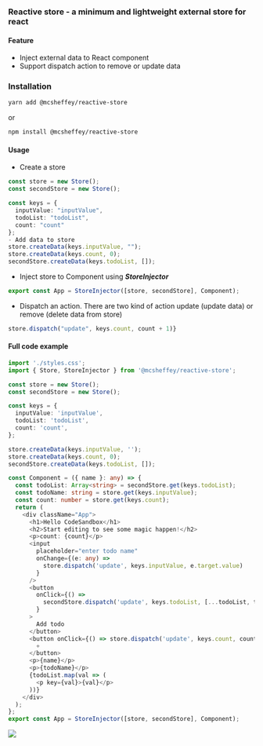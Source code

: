 ### Reactive store - a minimum and lightweight external store for react

#### Feature

- Inject external data to React component
- Support dispatch action to remove or update data

### Installation

```bash
yarn add @mcsheffey/reactive-store
```

or

```bash
npm install @mcsheffey/reactive-store
```

#### Usage

- Create a store

```ts
const store = new Store();
const secondStore = new Store();

const keys = {
  inputValue: "inputValue",
  todoList: "todoList",
  count: "count"
};
- Add data to store
store.createData(keys.inputValue, "");
store.createData(keys.count, 0);
secondStore.createData(keys.todoList, []);
```

- Inject store to Component using **_StoreInjector_**

```ts
export const App = StoreInjector([store, secondStore], Component);
```

- Dispatch an action. There are two kind of action update (update data) or remove (delete data from store)

```ts
store.dispatch("update", keys.count, count + 1)}
```

#### Full code example

```ts
import './styles.css';
import { Store, StoreInjector } from '@mcsheffey/reactive-store';

const store = new Store();
const secondStore = new Store();

const keys = {
  inputValue: 'inputValue',
  todoList: 'todoList',
  count: 'count',
};

store.createData(keys.inputValue, '');
store.createData(keys.count, 0);
secondStore.createData(keys.todoList, []);

const Component = ({ name }: any) => {
  const todoList: Array<string> = secondStore.get(keys.todoList);
  const todoName: string = store.get(keys.inputValue);
  const count: number = store.get(keys.count);
  return (
    <div className="App">
      <h1>Hello CodeSandbox</h1>
      <h2>Start editing to see some magic happen!</h2>
      <p>count: {count}</p>
      <input
        placeholder="enter todo name"
        onChange={(e: any) =>
          store.dispatch('update', keys.inputValue, e.target.value)
        }
      />
      <button
        onClick={() =>
          secondStore.dispatch('update', keys.todoList, [...todoList, todoName])
        }
      >
        Add todo
      </button>
      <button onClick={() => store.dispatch('update', keys.count, count + 1)}>
        +
      </button>
      <p>{name}</p>
      <p>{todoName}</p>
      {todoList.map(val => (
        <p key={val}>{val}</p>
      ))}
    </div>
  );
};
export const App = StoreInjector([store, secondStore], Component);
```

![](https://media0.giphy.com/media/sSOY7TBeXWHa7zMK6z/giphy.gif?cid=790b7611556fb5a72472855e96dc1581e537a6a7291be6dc&rid=giphy.gif&ct=g)

